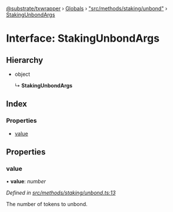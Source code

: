 [@substrate/txwrapper](../README.md) › [Globals](../globals.md) › ["src/methods/staking/unbond"](../modules/_src_methods_staking_unbond_.md) › [StakingUnbondArgs](_src_methods_staking_unbond_.stakingunbondargs.md)

# Interface: StakingUnbondArgs

## Hierarchy

* object

  ↳ **StakingUnbondArgs**

## Index

### Properties

* [value](_src_methods_staking_unbond_.stakingunbondargs.md#value)

## Properties

###  value

• **value**: *number*

*Defined in [src/methods/staking/unbond.ts:13](https://github.com/paritytech/txwrapper/blob/fc81d5b/src/methods/staking/unbond.ts#L13)*

The number of tokens to unbond.
